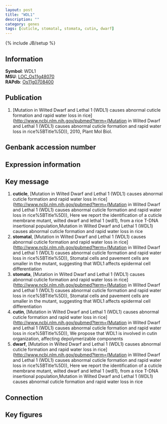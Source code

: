 ```yaml
---
layout: post
title: "WDL1"
description: ""
category: genes
tags: [cuticle, stomatal, stomata, cutin, dwarf]
---
```

{% include JB/setup %}

## Information
__Symbol__: WDL1  
__MSU__: [LOC_Os11g48070](http://rice.plantbiology.msu.edu/cgi-bin/ORF_infopage.cgi?orf=LOC_Os11g48070)  
__RAPdb__: [Os11g0708400](http://rapdb.dna.affrc.go.jp/viewer/gbrowse_details/irgsp1?name=Os11g0708400)  

## Publication
1. [Mutation in Wilted Dwarf and Lethal 1 (WDL1) causes abnormal cuticle formation and rapid water loss in rice](http://www.ncbi.nlm.nih.gov/pubmed?term=(Mutation in Wilted Dwarf and Lethal 1 (WDL1) causes abnormal cuticle formation and rapid water loss in rice%5BTitle%5D)), 2010, Plant Mol Biol.

## Genbank accession number

## Expression information

## Key message
1. __cuticle__, [Mutation in Wilted Dwarf and Lethal 1 (WDL1) causes abnormal cuticle formation and rapid water loss in rice](http://www.ncbi.nlm.nih.gov/pubmed?term=(Mutation in Wilted Dwarf and Lethal 1 (WDL1) causes abnormal cuticle formation and rapid water loss in rice%5BTitle%5D)),  Here we report the identification of a cuticle membrane mutant, wilted dwarf and lethal 1 (wdl1), from a rice T-DNA insertional population,Mutation in Wilted Dwarf and Lethal 1 (WDL1) causes abnormal cuticle formation and rapid water loss in rice
2. __stomatal__, [Mutation in Wilted Dwarf and Lethal 1 (WDL1) causes abnormal cuticle formation and rapid water loss in rice](http://www.ncbi.nlm.nih.gov/pubmed?term=(Mutation in Wilted Dwarf and Lethal 1 (WDL1) causes abnormal cuticle formation and rapid water loss in rice%5BTitle%5D)),  Stomatal cells and pavement cells are smaller in the mutant, suggesting that WDL1 affects epidermal cell differentiation
3. __stomata__, [Mutation in Wilted Dwarf and Lethal 1 (WDL1) causes abnormal cuticle formation and rapid water loss in rice](http://www.ncbi.nlm.nih.gov/pubmed?term=(Mutation in Wilted Dwarf and Lethal 1 (WDL1) causes abnormal cuticle formation and rapid water loss in rice%5BTitle%5D)),  Stomatal cells and pavement cells are smaller in the mutant, suggesting that WDL1 affects epidermal cell differentiation
4. __cutin__, [Mutation in Wilted Dwarf and Lethal 1 (WDL1) causes abnormal cuticle formation and rapid water loss in rice](http://www.ncbi.nlm.nih.gov/pubmed?term=(Mutation in Wilted Dwarf and Lethal 1 (WDL1) causes abnormal cuticle formation and rapid water loss in rice%5BTitle%5D)),  We propose that WDL1 is involved in cutin organization, affecting depolymerizable components
5. __dwarf__, [Mutation in Wilted Dwarf and Lethal 1 (WDL1) causes abnormal cuticle formation and rapid water loss in rice](http://www.ncbi.nlm.nih.gov/pubmed?term=(Mutation in Wilted Dwarf and Lethal 1 (WDL1) causes abnormal cuticle formation and rapid water loss in rice%5BTitle%5D)),  Here we report the identification of a cuticle membrane mutant, wilted dwarf and lethal 1 (wdl1), from a rice T-DNA insertional population,Mutation in Wilted Dwarf and Lethal 1 (WDL1) causes abnormal cuticle formation and rapid water loss in rice

## Connection

## Key figures


